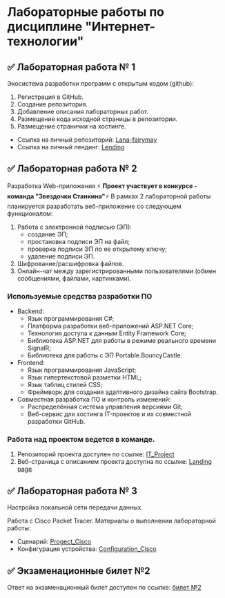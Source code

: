 # Лабораторные работы по дисциплине "Интернет-технологии"

## ✅ Лабораторная работа № 1

Экосистема разработки программ с открытым кодом (github): 
1. Регистрация в GitHub.
2. Создание репозитория.
3. Добавление описания лабораторных работ.
4. Размещение кода исходной страницы в репозитории.
5. Размещение странички на хостинге.

* Ссылка на личный репозиторий: [Lana-fairymay](https://github.com/lana-fairymay/INET-Labs-Works)
* Ссылка на личный лендинг: [Lending](https://lana-fairymay.github.io/INET-Labs-Works/)

## ✅ Лабораторная работа № 2
Разработка Web-приложения
⚡ **Проект участвует в конкурсе - команда "Звездочки Станкина"**⚡
В рамках 2 лабораторной работы планируется разработать веб-приложение со следующем функционалом:
1. Работа с электронной подписью (ЭП):
   * создание ЭП;
   * простановка подписи ЭП на файл;
   * проверка подписи ЭП по ее открытому ключу;
   * удаление подписи ЭП.
2. Шифрование/расшифровка файлов.
3. Онлайн-чат между зарегистрированными пользователями (обмен сообщениями, файлами, картинками).

### Используемые средства разработки ПО

* Backend:
   + Язык программирования С#;
   + Платформа разработки веб-приложений ASP.NET Core;
   + Технология доступа к данным Entity Framework Core;
   + Библиотека ASP.NET для работы в режиме реального времени SignalR;
   + Библиотека для работы с ЭП Portable.BouncyCastle.
* Frontend:
   + Язык программирования JavaScript;
   + Язык гипертекстовой разметки HTML;
   + Язык таблиц стилей CSS;
   + Фреймворк для создания адаптивного дизайна сайта Bootstrap.
* Совместная разработка ПО и контроль изменений:
   + Распределённая система управления версиями Git;
   + Веб-сервис для хостинга IT-проектов и их совместной разработки GitHub.

### Работа над проектом ведется в команде.
1. Репозиторий проекта доступен по ссылке: [IT_Project](https://github.com/kxenki/IT_Project)
2. Веб-страница с описанием проекта доступна по ссылке: [Landing page](https://kxenki.github.io/IT_Project/)

## ✅ Лабораторная работа № 3
Настройка локальной сети передачи данных.

Работа с Сisco Packet Tracer.
Материалы о выполнении лабораторной работы:
* Сценарий: [Progect_Cisco](https://github.com/lana-fairymay/INET-Labs-Works/blob/main/%D0%A1%D1%86%D0%B5%D0%BD%D0%B0%D1%80%D0%B8%D0%B9%20CPT.pka?raw=true)
* Конфигурация устройства: [Configuration_Cisco](https://github.com/lana-fairymay/INET-Labs-Works/blob/main/%D0%9E%D1%82%D1%87%D0%B5%D1%82.pdf)

## ✅ Экзаменационные билет №2

Ответ на экзаменационный билет доступен по ссылке:
[билет №2](https://github.com/stankin/inet-2022/wiki/exam02)

